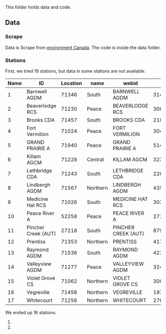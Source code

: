 This folder holds data and code.


## Data

### Scrape

Data is Scrape from [environment Canada](http://climate.weather.gc.ca/historical_data/search_historic_data_e.html).
The code is inside the data folder.

### Stations

First, we tried 19 stations, but data in some  stations are not available.


| Name | ID                  | Location | name     | webid               |       |
|------|---------------------|----------|----------|---------------------|-------|
| 1    | Barnwell AGDM       | 71346    | South    | BARNWELL AGDM       | 31408 |
| 2    | Beaverlodge RCS     | 71230    | Peace    | BEAVERLODGE RCS     | 30669 |
| 3    | Brooks CDA          | 71457    | South    | BROOKS CDA          | 2180  |
| 4    | Fort Vermilion      | 71024    | Peace    | FORT VERMILION      | 30495 |
| 5    | GRAND PRAIRIE A     | 71940    | Peace    | GRAND PRAIRIE A     | 51422 |
| 6    | Killam AGCM         | 71228    | Central  | KILLAM AGCM         | 32313 |
| 7    | Lethbridge CDA      | 71243    | South    | LETHBRIDGE CDA      | 2265  |
| 8    | Lindbergh AGDM      | 71567    | Northern | LINDBERGH AGDM      | 43560 |
| 9    | Medicine Hat RCS    | 71026    | South    | MEDICINE HAT RCS    | 30347 |
| 10   | Peace River A       | 52258    | Peace    | PEACE RIVER A       | 2770  |
| 11   | Pincher Creek (AUT) | 27218    | South    | PINCHER CREEK (AUT) | 8791  |
| 12   | Prentiss            | 71353    | Northern | PRENTISS            | 41784 |
| 13   | Raymond AGDM        | 71536    | South    | RAYMOND AGDM        | 42729 |
| 14   | Valleyview AGDM     | 71277    | Peace    | VALLEYVIEW AGDM     | 32460 |
| 15   | Violet Grove CS     | 71062    | Northern | VIOLET GROVE CS     | 30643 |
| 16   | Vegreville          | 71458    | Northern | VEGREVILLE          | 1977  |
| 17   | Whitecourt          | 71256    | Northern | WHITECOURT          | 27658 |



We ended up 16 stations.

1.

1.
